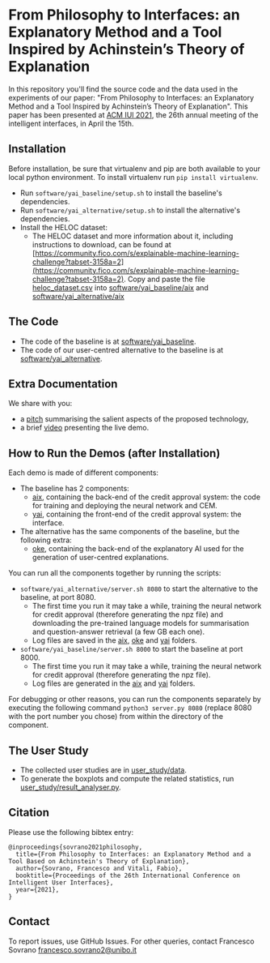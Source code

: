 # From Philosophy to Interfaces: an Explanatory Method and a Tool Inspired by Achinstein’s Theory of Explanation

In this repository you'll find the source code and the data used in the experiments of our paper: "From Philosophy to Interfaces: an Explanatory Method and a Tool Inspired by Achinstein’s Theory of Explanation".
This paper has been presented at [ACM IUI 2021](https://iui.acm.org/2021/), the 26th annual meeting of the intelligent interfaces, in April the 15th.

Installation
-------
Before installation, be sure that virtualenv and pip are both available to your local python environment. To install virtualenv run `pip install virtualenv`.
* Run `software/yai_baseline/setup.sh` to install the baseline's dependencies.
* Run `software/yai_alternative/setup.sh` to install the alternative's dependencies.
* Install the HELOC dataset:
	* The HELOC dataset and more information about it, including instructions to download, can be found at [https://community.fico.com/s/explainable-machine-learning-challenge?tabset-3158a=2](https://community.fico.com/s/explainable-machine-learning-challenge?tabset-3158a=2). Copy and paste the file [heloc_dataset.csv](https://github.com/explainX/explainx/blob/4f125c324c32d9ed475baa425fce650e16074d4d/datasets/heloc_dataset.csv) into [software/yai_baseline/aix](software/yai_baseline/aix) and [software/yai_alternative/aix](software/yai_alternative/aix)

The Code
-------
* The code of the baseline is at [software/yai_baseline](software/yai_baseline).
* The code of our user-centred alternative to the baseline is at [software/yai_alternative](software/yai_alternative).

Extra Documentation
-------
We share with you:
* a [pitch](documentation/pitch.pdf) summarising the salient aspects of the proposed technology, 
* a brief [video](documentation/demo-presentation.mkv) presenting the live demo.

How to Run the Demos (after Installation)
-------
Each demo is made of different components:
* The baseline has 2 components:
	* [aix](software/yai_baseline/aix), containing the back-end of the credit approval system: the code for training and deploying the neural network and CEM.
	* [yai](software/yai_baseline/yai), containing the front-end of the credit approval system: the interface.
* The alternative has the same components of the baseline, but the following extra:
	* [oke](software/yai_alternative/oke), containing the back-end of the explanatory AI used for the generation of user-centred explanations.

You can run all the components together by running the scripts:
* `software/yai_alternative/server.sh 8080` to start the alternative to the baseline, at port 8080. 
	* The first time you run it may take a while, training the neural network for credit approval (therefore generating the npz file) and downloading the pre-trained language models for summarisation and question-answer retrieval (a few GB each one). 
	* Log files are saved in the [aix](software/yai_alternative/aix), [oke](software/yai_alternative/oke) and [yai](software/yai_alternative/yai) folders.
* `software/yai_baseline/server.sh 8000` to start the baseline at port 8000. 
	* The first time you run it may take a while, training the neural network for credit approval (therefore generating the npz file). 
	* Log files are generated in the [aix](software/yai_baseline/aix) and [yai](software/yai_baseline/yai) folders.

For debugging or other reasons, you can run the components separately by executing the following command `python3 server.py 8080` (replace 8080 with the port number you chose) from within the directory of the component.

The User Study
-------
* The collected user studies are in [user_study/data](user_study/data).
* To generate the boxplots and compute the related statistics, run [user_study/result_analyser.py](user_study/result_analyser.py).

Citation
-------

Please use the following bibtex entry:
```
@inproceedings{sovrano2021philosophy,
  title={From Philosophy to Interfaces: an Explanatory Method and a Tool Based on Achinstein's Theory of Explanation},
  author={Sovrano, Francesco and Vitali, Fabio},
  booktitle={Proceedings of the 26th International Conference on Intelligent User Interfaces},
  year={2021},
}
```

Contact
-------

To report issues, use GitHub Issues. For other queries, contact Francesco Sovrano <francesco.sovrano2@unibo.it>